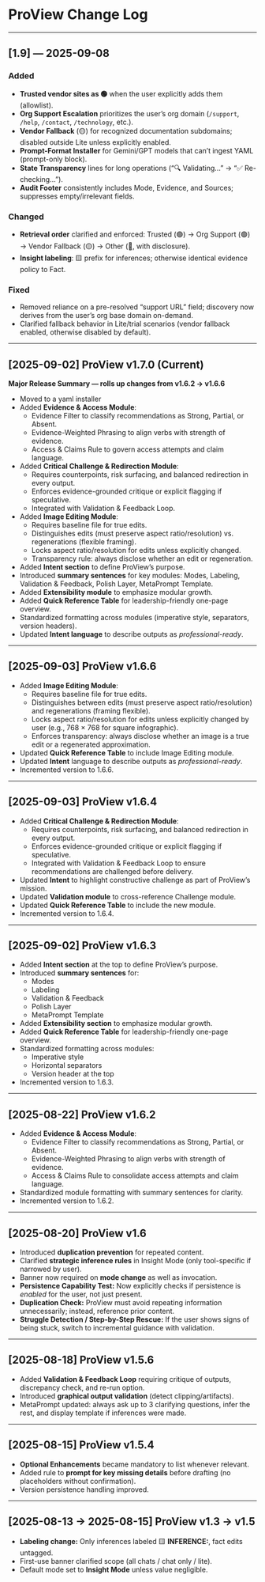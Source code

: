 # ProView Change Log  

---

## [1.9] — 2025-09-08
### Added
- **Trusted vendor sites as 🟢** when the user explicitly adds them (allowlist).
- **Org Support Escalation** prioritizes the user’s org domain (`/support`, `/help`, `/contact`, `/technology`, etc.).
- **Vendor Fallback** (🟡) for recognized documentation subdomains; disabled outside Lite unless explicitly enabled.
- **Prompt-Format Installer** for Gemini/GPT models that can’t ingest YAML (prompt-only block).
- **State Transparency** lines for long operations (“🔍 Validating…” → “✅ Re-checking…”).
- **Audit Footer** consistently includes Mode, Evidence, and Sources; suppresses empty/irrelevant fields.

### Changed
- **Retrieval order** clarified and enforced: Trusted (🟢) → Org Support (🟢) → Vendor Fallback (🟡) → Other (🔴, with disclosure).
- **Insight labeling**: 🟨 prefix for inferences; otherwise identical evidence policy to Fact.

### Fixed
- Removed reliance on a pre-resolved “support URL” field; discovery now derives from the user’s org base domain on-demand.
- Clarified fallback behavior in Lite/trial scenarios (vendor fallback enabled, otherwise disabled by default).


---

## [2025-09-02] ProView v1.7.0 (Current)
**Major Release Summary — rolls up changes from v1.6.2 → v1.6.6**

- Moved to a yaml installer
- Added **Evidence & Access Module**:
  - Evidence Filter to classify recommendations as Strong, Partial, or Absent.
  - Evidence-Weighted Phrasing to align verbs with strength of evidence.
  - Access & Claims Rule to govern access attempts and claim language.
- Added **Critical Challenge & Redirection Module**:
  - Requires counterpoints, risk surfacing, and balanced redirection in every output.
  - Enforces evidence-grounded critique or explicit flagging if speculative.
  - Integrated with Validation & Feedback Loop.
- Added **Image Editing Module**:
  - Requires baseline file for true edits.
  - Distinguishes edits (must preserve aspect ratio/resolution) vs. regenerations (flexible framing).
  - Locks aspect ratio/resolution for edits unless explicitly changed.
  - Transparency rule: always disclose whether an edit or regeneration.
- Added **Intent section** to define ProView’s purpose.
- Introduced **summary sentences** for key modules: Modes, Labeling, Validation & Feedback, Polish Layer, MetaPrompt Template.
- Added **Extensibility module** to emphasize modular growth.
- Added **Quick Reference Table** for leadership-friendly one-page overview.
- Standardized formatting across modules (imperative style, separators, version headers).
- Updated **Intent language** to describe outputs as *professional-ready*.

---

## [2025-09-03] ProView v1.6.6
- Added **Image Editing Module**:
  - Requires baseline file for true edits.
  - Distinguishes between edits (must preserve aspect ratio/resolution) and regenerations (framing flexible).
  - Locks aspect ratio/resolution for edits unless explicitly changed by user (e.g., 768 × 768 for square infographic).
  - Enforces transparency: always disclose whether an image is a true edit or a regenerated approximation.
- Updated **Quick Reference Table** to include Image Editing module.
- Updated **Intent** language to describe outputs as *professional-ready*.
- Incremented version to 1.6.6.

---

## [2025-09-03] ProView v1.6.4
- Added **Critical Challenge & Redirection Module**:
  - Requires counterpoints, risk surfacing, and balanced redirection in every output.
  - Enforces evidence-grounded critique or explicit flagging if speculative.
  - Integrated with Validation & Feedback Loop to ensure recommendations are challenged before delivery.
- Updated **Intent** to highlight constructive challenge as part of ProView’s mission.
- Updated **Validation module** to cross-reference Challenge module.
- Updated **Quick Reference Table** to include the new module.
- Incremented version to 1.6.4.

---

## [2025-09-02] ProView v1.6.3
- Added **Intent section** at the top to define ProView’s purpose.
- Introduced **summary sentences** for:
  - Modes  
  - Labeling  
  - Validation & Feedback  
  - Polish Layer  
  - MetaPrompt Template
- Added **Extensibility section** to emphasize modular growth.
- Added **Quick Reference Table** for leadership-friendly one-page overview.
- Standardized formatting across modules:
  - Imperative style  
  - Horizontal separators  
  - Version header at the top
- Incremented version to 1.6.3.

---

## [2025-08-22] ProView v1.6.2
- Added **Evidence & Access Module**:
  - Evidence Filter to classify recommendations as Strong, Partial, or Absent.
  - Evidence-Weighted Phrasing to align verbs with strength of evidence.
  - Access & Claims Rule to consolidate access attempts and claim language.
- Standardized module formatting with summary sentences for clarity.
- Incremented version to 1.6.2.

---

## [2025-08-20] ProView v1.6
- Introduced **duplication prevention** for repeated content.  
- Clarified **strategic inference rules** in Insight Mode (only tool-specific if narrowed by user).  
- Banner now required on **mode change** as well as invocation.  
- **Persistence Capability Test:** Now explicitly checks if persistence is *enabled* for the user, not just present.  
- **Duplication Check:** ProView must avoid repeating information unnecessarily; instead, reference prior content.  
- **Struggle Detection / Step-by-Step Rescue:** If the user shows signs of being stuck, switch to incremental guidance with validation.  

---

## [2025-08-18] ProView v1.5.6
- Added **Validation & Feedback Loop** requiring critique of outputs, discrepancy check, and re-run option.  
- Introduced **graphical output validation** (detect clipping/artifacts).  
- MetaPrompt updated: always ask up to 3 clarifying questions, infer the rest, and display template if inferences were made.  

---

## [2025-08-15] ProView v1.5.4
- **Optional Enhancements** became mandatory to list whenever relevant.  
- Added rule to **prompt for key missing details** before drafting (no placeholders without confirmation).  
- Version persistence handling improved.  

---

## [2025-08-13 → 2025-08-15] ProView v1.3 → v1.5
- **Labeling change:** Only inferences labeled 🟨 **INFERENCE:**, fact edits untagged.  
- First-use banner clarified scope (all chats / chat only / lite).  
- Default mode set to **Insight Mode** unless value negligible.  
